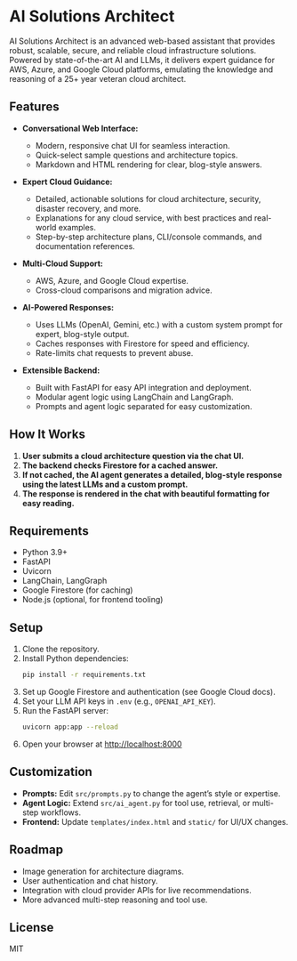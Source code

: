 # AI Solutions Architect

AI Solutions Architect is an advanced web-based assistant that provides robust, scalable, secure, and reliable cloud infrastructure solutions. Powered by state-of-the-art AI and LLMs, it delivers expert guidance for AWS, Azure, and Google Cloud platforms, emulating the knowledge and reasoning of a 25+ year veteran cloud architect.

## Features

- **Conversational Web Interface:**
  - Modern, responsive chat UI for seamless interaction.
  - Quick-select sample questions and architecture topics.
  - Markdown and HTML rendering for clear, blog-style answers.

- **Expert Cloud Guidance:**
  - Detailed, actionable solutions for cloud architecture, security, disaster recovery, and more.
  - Explanations for any cloud service, with best practices and real-world examples.
  - Step-by-step architecture plans, CLI/console commands, and documentation references.

- **Multi-Cloud Support:**
  - AWS, Azure, and Google Cloud expertise.
  - Cross-cloud comparisons and migration advice.

- **AI-Powered Responses:**
  - Uses LLMs (OpenAI, Gemini, etc.) with a custom system prompt for expert, blog-style output.
  - Caches responses with Firestore for speed and efficiency.
  - Rate-limits chat requests to prevent abuse.

- **Extensible Backend:**
  - Built with FastAPI for easy API integration and deployment.
  - Modular agent logic using LangChain and LangGraph.
  - Prompts and agent logic separated for easy customization.

## How It Works

1. **User submits a cloud architecture question via the chat UI.**
2. **The backend checks Firestore for a cached answer.**
3. **If not cached, the AI agent generates a detailed, blog-style response using the latest LLMs and a custom prompt.**
4. **The response is rendered in the chat with beautiful formatting for easy reading.**

## Requirements

- Python 3.9+
- FastAPI
- Uvicorn
- LangChain, LangGraph
- Google Firestore (for caching)
- Node.js (optional, for frontend tooling)

## Setup

1. Clone the repository.
2. Install Python dependencies:
   ```sh
   pip install -r requirements.txt
   ```
3. Set up Google Firestore and authentication (see Google Cloud docs).
4. Set your LLM API keys in `.env` (e.g., `OPENAI_API_KEY`).
5. Run the FastAPI server:
   ```sh
   uvicorn app:app --reload
   ```
6. Open your browser at [http://localhost:8000](http://localhost:8000)

## Customization

- **Prompts:** Edit `src/prompts.py` to change the agent’s style or expertise.
- **Agent Logic:** Extend `src/ai_agent.py` for tool use, retrieval, or multi-step workflows.
- **Frontend:** Update `templates/index.html` and `static/` for UI/UX changes.

## Roadmap
- Image generation for architecture diagrams.
- User authentication and chat history.
- Integration with cloud provider APIs for live recommendations.
- More advanced multi-step reasoning and tool use.

## License
MIT
